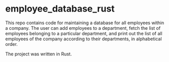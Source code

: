 # employee_database_rust

This repo contains code for maintaining a database for all employees within a company. The user can add employees to a department, fetch the list of employees belonging to a particular department, and print out the list of all employees of the company according to their departments, in alphabetical order.  

The project was written in Rust.
